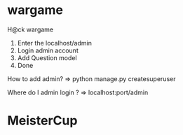 # wargame
H@ck wargame

1. Enter the localhost/admin
2. Login admin account
3. Add Question model
4. Done

How to add admin?
  => python manage.py createsuperuser

Where do I admin login ?
  => localhost:port/admin
# MeisterCup
